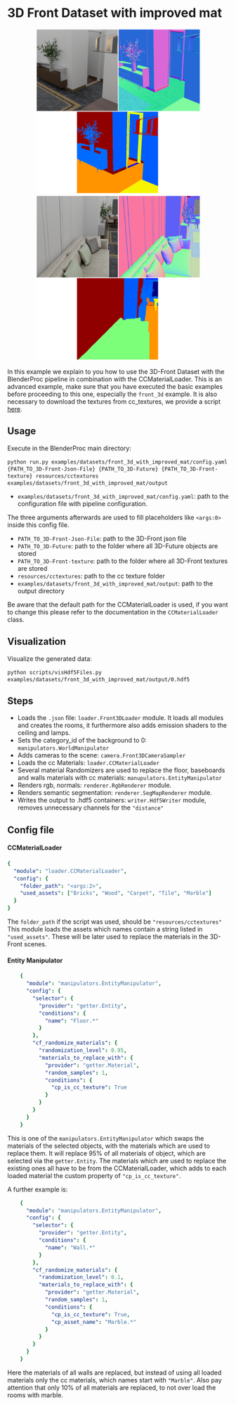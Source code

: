 # 3D Front Dataset with improved mat 

<p align="center">
<img src="rendering_0.png" alt="Front readme image" width=375>
<img src="rendering_1.png" alt="Front readme image" width=375>
</p>

In this example we explain to you how to use the 3D-Front Dataset with the BlenderProc pipeline in combination with the CCMaterialLoader.
This is an advanced example, make sure that you have executed the basic examples before proceeding to this one, especially the `front_3d` example.
It is also necessary to download the textures from cc_textures, we provide a script [here](../../scripts/download_cc_textures.py).

## Usage

Execute in the BlenderProc main directory:

```
python run.py examples/datasets/front_3d_with_improved_mat/config.yaml {PATH_TO_3D-Front-Json-File} {PATH_TO_3D-Future} {PATH_TO_3D-Front-texture} resources/cctextures examples/datasets/front_3d_with_improved_mat/output  
```

* `examples/datasets/front_3d_with_improved_mat/config.yaml`: path to the configuration file with pipeline configuration.

The three arguments afterwards are used to fill placeholders like `<args:0>` inside this config file.
* `PATH_TO_3D-Front-Json-File`: path to the 3D-Front json file 
* `PATH_TO_3D-Future`: path to the folder where all 3D-Future objects are stored 
* `PATH_TO_3D-Front-texture`: path to the folder where all 3D-Front textures are stored 
* `resources/cctextures`: path to the cc texture folder
* `examples/datasets/front_3d_with_improved_mat/output`: path to the output directory

Be aware that the default path for the CCMaterialLoader is used, if you want to change this please refer to the documentation in the `CCMaterialLoader` class.

## Visualization

Visualize the generated data:

```
python scripts/visHdf5Files.py examples/datasets/front_3d_with_improved_mat/output/0.hdf5
```

## Steps

* Loads the `.json` file: `loader.Front3DLoader` module. It loads all modules and creates the rooms, it furthermore also adds emission shaders to the ceiling and lamps.
* Sets the category_id of the background to 0: `manipulators.WorldManipulator`
* Adds cameras to the scene: `camera.Front3DCameraSampler`
* Loads the cc Materials: `loader.CCMaterialLoader` 
* Several material Randomizers are used to replace the floor, baseboards and walls materials with cc materials: `manupulators.EntityManipulator`
* Renders rgb, normals: `renderer.RgbRenderer` module.
* Renders semantic segmentation: `renderer.SegMapRenderer` module.
* Writes the output to .hdf5 containers: `writer.Hdf5Writer` module, removes unnecessary channels for the `"distance"`

## Config file

#### CCMaterialLoader

```yaml
{
  "module": "loader.CCMaterialLoader",
  "config": {
    "folder_path": "<args:2>",
    "used_assets": ["Bricks", "Wood", "Carpet", "Tile", "Marble"]
  }
}
```

The `folder_path` if the script was used, should be `"resources/cctextures"`
This module loads the assets which names contain a string listed in `"used_assets"`.
These will be later used to replace the materials in the 3D-Front scenes.

#### Entity Manipulator

```yaml
    {
      "module": "manipulators.EntityManipulator",
      "config": {
        "selector": {
          "provider": "getter.Entity",
          "conditions": {
            "name": "Floor.*"
          }
        },
        "cf_randomize_materials": {
          "randomization_level": 0.95,
          "materials_to_replace_with": {
            "provider": "getter.Material",
            "random_samples": 1,
            "conditions": {
              "cp_is_cc_texture": True
            }
          }
        }
      }
    }
```

This is one of the `manipulators.EntityManipulator` which swaps the materials of the selected objects, with the materials which are used to replace them.
It will replace 95% of all materials of object, which are selected via the `getter.Entity`. 
The materials which are used to replace the existing ones all have to be from the CCMaterialLoader, which adds to each loaded material the custom property of `"cp_is_cc_texture"`.

A further example is: 

```yaml
    {
      "module": "manipulators.EntityManipulator",
      "config": {
        "selector": {
          "provider": "getter.Entity",
          "conditions": {
            "name": "Wall.*"
          }
        },
        "cf_randomize_materials": {
          "randomization_level": 0.1,
          "materials_to_replace_with": {
            "provider": "getter.Material",
            "random_samples": 1,
            "conditions": {
              "cp_is_cc_texture": True,
              "cp_asset_name": "Marble.*"
            }
          }
        }
      }
    }
```

Here the materials of all walls are replaced, but instead of using all loaded materials only the cc materials, which names start with `"Marble"`.
Also pay attention that only 10% of all materials are replaced, to not over load the rooms with marble.

